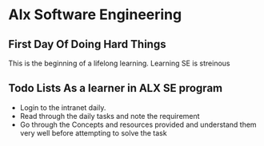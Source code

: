# Alx Software Engineering 
## First Day Of Doing Hard Things
This is the beginning of a lifelong learning. 
Learning SE is streinous
## Todo Lists As a learner in ALX SE program
* Login to the intranet daily.
* Read through the daily tasks and note the requirement
* Go through the Concepts and resources provided and understand them very well before attempting to solve the task
